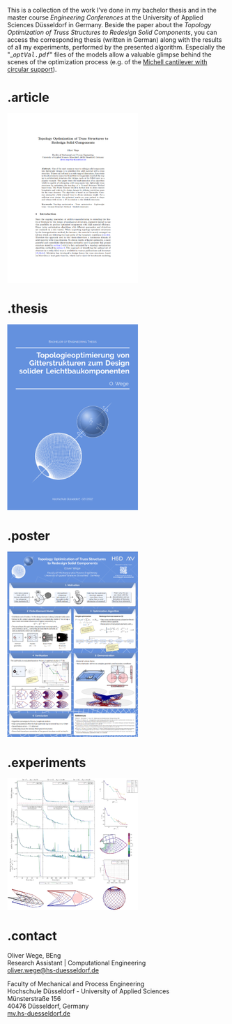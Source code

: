 <!-- <span class="bigger"> -->
This is a collection of the work I've done in my bachelor thesis and in the master course _Engineering Conferences_ at the University of Applied Sciences Düsseldorf in Germany. Beside the paper about the _Topology Optimization of Truss Structures to Redesign Solid Components_, you can access the corresponding thesis (written in German) along with the results of all my experiments, performed by the presented algorithm. Especially the "_<tt>_optVal.pdf</tt>_" files of the models allow a valuable glimpse behind the scenes of the optimization process (e.g. of the [Michell cantilever with circular support](/files/imgs/results/michellCircCantilever/michellCircCantilever_optVal.pdf)).
<!-- </span> -->

# .article
<a href="/files/docs/Wege2022_Article_TrussOptimization_en.pdf" class="imghover">
<img src="/thumbnails/article.png " alt="article" width="300"/>
</a>

# .thesis
<a href="/files/docs/Wege2022_Thesis_TrussOptimization_ger.pdf" class="imghover">
<img src="/thumbnails/thesis.png " alt="thesis" width="300"/>
</a>

# .poster
<a href="/files/docs/Wege2022_Poster_TrussOptimization_en.pdf" class="imghover">
<img src="/thumbnails/poster.png " alt="poster" width="300"/>
</a>

# .experiments
<a href="https://github.com/olwege/olwege.github.io/tree/main/files/imgs/results" class="imghover">
<img src="/thumbnails/experiments.png " alt="experiments" width="300"/>
</a>

# .contact
Oliver Wege, BEng <br>
Research Assistant | Computational Engineering <br>
[oliver.wege@hs-duesseldorf.de](mailto:oliver.wege@hs-duesseldorf.de)

Faculty of Mechanical and Process Engineering <br>
Hochschule Düsseldorf - University of Applied Sciences <br>
Münsterstraße 156 <br>
40476 Düsseldorf, Germany <br>
[mv.hs-duesseldorf.de](https://mv.hs-duesseldorf.de)
